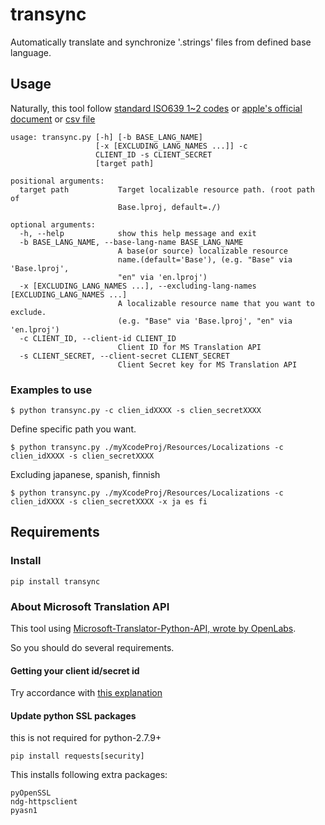 # transync
Automatically translate and synchronize '.strings' files from defined base language.


## Usage

Naturally, this tool follow [standard ISO639 1~2 codes](http://www.loc.gov/standards/iso639-2/php/English_list.php) or [apple's official document](https://developer.apple.com/library/ios/documentation/MacOSX/Conceptual/BPInternational/LanguageandLocaleIDs/LanguageandLocaleIDs.html) or [csv file](https://gist.github.com/pjc-is/49971b36db38fdeae6fc)

```
usage: transync.py [-h] [-b BASE_LANG_NAME]
                   [-x [EXCLUDING_LANG_NAMES ...]] -c
                   CLIENT_ID -s CLIENT_SECRET
                   [target path]

positional arguments:
  target path           Target localizable resource path. (root path of
                        Base.lproj, default=./)

optional arguments:
  -h, --help            show this help message and exit
  -b BASE_LANG_NAME, --base-lang-name BASE_LANG_NAME
                        A base(or source) localizable resource
                        name.(default='Base'), (e.g. "Base" via 'Base.lproj',
                        "en" via 'en.lproj')
  -x [EXCLUDING_LANG_NAMES ...], --excluding-lang-names [EXCLUDING_LANG_NAMES ...]
                        A localizable resource name that you want to exclude.
                        (e.g. "Base" via 'Base.lproj', "en" via 'en.lproj')
  -c CLIENT_ID, --client-id CLIENT_ID
                        Client ID for MS Translation API
  -s CLIENT_SECRET, --client-secret CLIENT_SECRET
                        Client Secret key for MS Translation API
```

### Examples to use
```
$ python transync.py -c clien_idXXXX -s clien_secretXXXX
```

Define specific path you want.
```
$ python transync.py ./myXcodeProj/Resources/Localizations -c clien_idXXXX -s clien_secretXXXX
```

Excluding japanese, spanish, finnish
```
$ python transync.py ./myXcodeProj/Resources/Localizations -c clien_idXXXX -s clien_secretXXXX -x ja es fi
```


## Requirements

### Install

```
pip install transync
```

### About Microsoft Translation API

This tool using [Microsoft-Translator-Python-API, wrote by OpenLabs](https://github.com/openlabs/Microsoft-Translator-Python-API).

So you should do several requirements.

#### Getting your client id/secret id

Try accordance with [this explanation](https://github.com/openlabs/Microsoft-Translator-Python-API#registering-your-application)

#### Update python SSL packages

this is not required for python-2.7.9+

```shell
pip install requests[security]
```
This installs following extra packages:
```
pyOpenSSL
ndg-httpsclient
pyasn1
```



